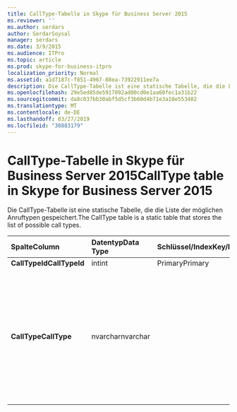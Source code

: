 ```yaml
---
title: CallType-Tabelle in Skype für Business Server 2015
ms.reviewer: ''
ms.author: serdars
author: SerdarSoysal
manager: serdars
ms.date: 3/9/2015
ms.audience: ITPro
ms.topic: article
ms.prod: skype-for-business-itpro
localization_priority: Normal
ms.assetid: a1d7187c-f851-4967-88ea-73922911ee7a
description: Die CallType-Tabelle ist eine statische Tabelle, die die Liste der möglichen Anruftypen gespeichert.
ms.openlocfilehash: 29e5ed85de5917092ad00cd0e1aa60fec1a31b22
ms.sourcegitcommit: da8c037bb30abf5d5cf3b60d4b71e3a10e553402
ms.translationtype: MT
ms.contentlocale: de-DE
ms.lasthandoff: 03/27/2019
ms.locfileid: "30883179"
---
```

# <a name="calltype-table-in-skype-for-business-server-2015"></a><span data-ttu-id="f77c5-103">CallType-Tabelle in Skype für Business Server 2015</span><span class="sxs-lookup"><span data-stu-id="f77c5-103">CallType table in Skype for Business Server 2015</span></span>
 
<span data-ttu-id="f77c5-104">Die CallType-Tabelle ist eine statische Tabelle, die die Liste der möglichen Anruftypen gespeichert.</span><span class="sxs-lookup"><span data-stu-id="f77c5-104">The CallType table is a static table that stores the list of possible call types.</span></span>
  
|<span data-ttu-id="f77c5-105">**Spalte**</span><span class="sxs-lookup"><span data-stu-id="f77c5-105">**Column**</span></span>|<span data-ttu-id="f77c5-106">**Datentyp**</span><span class="sxs-lookup"><span data-stu-id="f77c5-106">**Data Type**</span></span>|<span data-ttu-id="f77c5-107">**Schlüssel/Index**</span><span class="sxs-lookup"><span data-stu-id="f77c5-107">**Key/Index**</span></span>|<span data-ttu-id="f77c5-108">**Details**</span><span class="sxs-lookup"><span data-stu-id="f77c5-108">**Details**</span></span>|
|:-----|:-----|:-----|:-----|
|<span data-ttu-id="f77c5-109">**CallTypeId**</span><span class="sxs-lookup"><span data-stu-id="f77c5-109">**CallTypeId**</span></span> <br/> |<span data-ttu-id="f77c5-110">int</span><span class="sxs-lookup"><span data-stu-id="f77c5-110">int</span></span>  <br/> |<span data-ttu-id="f77c5-111">Primary</span><span class="sxs-lookup"><span data-stu-id="f77c5-111">Primary</span></span>  <br/> ||
|<span data-ttu-id="f77c5-112">**CallType**</span><span class="sxs-lookup"><span data-stu-id="f77c5-112">**CallType**</span></span> <br/> |<span data-ttu-id="f77c5-113">nvarchar</span><span class="sxs-lookup"><span data-stu-id="f77c5-113">nvarchar</span></span>  <br/> || <span data-ttu-id="f77c5-114">Zulässige Werte:</span><span class="sxs-lookup"><span data-stu-id="f77c5-114">Allowed values:</span></span> <br/>  <span data-ttu-id="f77c5-115">0 – unbekannt</span><span class="sxs-lookup"><span data-stu-id="f77c5-115">0 -- Unknown</span></span> <br/>  <span data-ttu-id="f77c5-116">1 – Sofortnachrichten</span><span class="sxs-lookup"><span data-stu-id="f77c5-116">1 - Instant Messaging</span></span> <br/>  <span data-ttu-id="f77c5-117">2 – Anwendungsfreigabe</span><span class="sxs-lookup"><span data-stu-id="f77c5-117">2 -- Application Sharing</span></span> <br/>  <span data-ttu-id="f77c5-118">3 – audio</span><span class="sxs-lookup"><span data-stu-id="f77c5-118">3 -- Audio</span></span> <br/>  <span data-ttu-id="f77c5-119">4 – Audio und Video</span><span class="sxs-lookup"><span data-stu-id="f77c5-119">4 - Audio and Video</span></span> <br/>  <span data-ttu-id="f77c5-120">5 – Dateiübertragung</span><span class="sxs-lookup"><span data-stu-id="f77c5-120">5 - File Transfer</span></span> <br/> |
   


